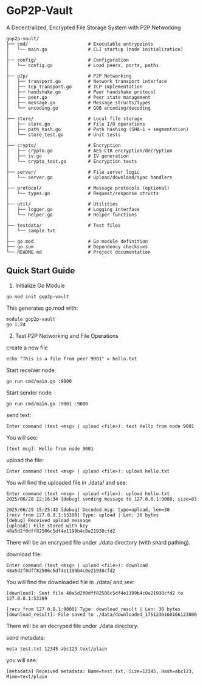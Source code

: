 # GoP2P-Vault

A Decentralized, Encrypted File Storage System with P2P Networking

```
gop2p-vault/
├── cmd/                      # Executable entrypoints
│   └── main.go               # CLI startup (node initialization)
│
├── config/                   # Configuration
│   └── config.go             # Load peers, ports, paths
│
├── p2p/                      # P2P Networking
│   ├── transport.go          # Network transport interface
│   ├── tcp_transport.go      # TCP implementation
│   ├── handshake.go          # Peer handshake protocol
│   ├── peer.go               # Peer state management
│   ├── message.go            # Message structs/types
│   └── encoding.go           # GOB encoding/decoding
│
├── store/                    # Local file storage
│   ├── store.go              # File I/O operations
│   ├── path_hash.go          # Path hashing (SHA-1 + segmentation)
│   └── store_test.go         # Unit tests
│
├── crypto/                   # Encryption
│   ├── crypto.go             # AES-CTR encryption/decryption
│   ├── iv.go                 # IV generation
│   └── crypto_test.go        # Encryption tests
│
├── server/                   # File server logic
│   └── server.go             # Upload/download/sync handlers
│
├── protocol/                 # Message protocols (optional)
│   └── types.go              # Request/response structs
│
├── util/                     # Utilities
│   ├── logger.go             # Logging interface
│   └── helper.go             # Helper functions
│
├── testdata/                 # Test files
│   └── sample.txt
│
├── go.mod                    # Go module definition
├── go.sum                    # Dependency checksums
└── README.md                 # Project documentation
```

## Quick Start Guide
1. Initialize Go Module
```
go mod init gop2p-vault
```
This generates go.mod with:
```
module gop2p-vault
go 1.24
```

2. Test P2P Networking and File Operations

create a new file
```
echo "This is a file from peer 9001" > hello.txt
```

Start receiver node
```
go run cmd/main.go :9000
```

Start sender node
```
go run cmd/main.go :9001 :9000
```

send text:
```
Enter command (text <msg> | upload <file>): text Hello from node 9001
```
You will see:
```
[text msg]: Hello from node 9001
```


upload the file:
```
Enter command (text <msg> | upload <file>): upload hello.txt
```

You will find the uploaded file in ./data/ and see:
```
Enter command (text <msg> | upload <file>): upload hello.txt
2025/06/28 22:16:34 [debug] sending message to 127.0.0.1:9000, size=83
```

```
2025/06/29 15:25:43 [debug] Decoded msg: type=upload, len=30
[recv from 127.0.0.1:53289] Type: upload | Len: 30 bytes
[debug] Received upload message
[upload]: File stored with key 48a5d2f0dff82506c5df4e1199b4c0e21938cfd2
```

There will be an encryped file under ./data directory (with shard pathing).


download file:
```
Enter command (text <msg> | upload <file>): download 48a5d2f0dff82506c5df4e1199b4c0e21938cfd2
```
You will find the downloaded file in ./data/ and see:
```
[download]: Sent file 48a5d2f0dff82506c5df4e1199b4c0e21938cfd2 to 127.0.0.1:53289
```

```
[recv from 127.0.0.1:9000] Type: download_result | Len: 30 bytes
[download_result]: File saved to ./data/downloaded_1751236160166123000
```

There will be an decryped file under ./data directory.


send metadata:
```
meta test.txt 12345 abc123 text/plain
```
you will see:
```
[metadata] Received metadata: Name=test.txt, Size=12345, Hash=abc123, Mime=text/plain
```